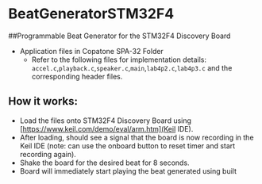 # BeatGeneratorSTM32F4

##Programmable Beat Generator for the STM32F4 Discovery Board
- Application files in Copatone SPA-32 Folder
  - Refer to the following files for implementation details: `accel.c`,`playback.c`,`speaker.c`,`main`,`lab4p2.c`,`lab4p3.c` and the corresponding header files.   
  
## How it works:
- Load the files onto STM32F4 Discovery Board using [https://www.keil.com/demo/eval/arm.htm](Keil IDE).
- After loading, should see a signal that the board is now recording in the Keil IDE (note: can use the onboard button to reset timer and start recording again).
- Shake the board for the desired beat for 8 seconds.
- Board will immediately start playing the beat generated using built 

